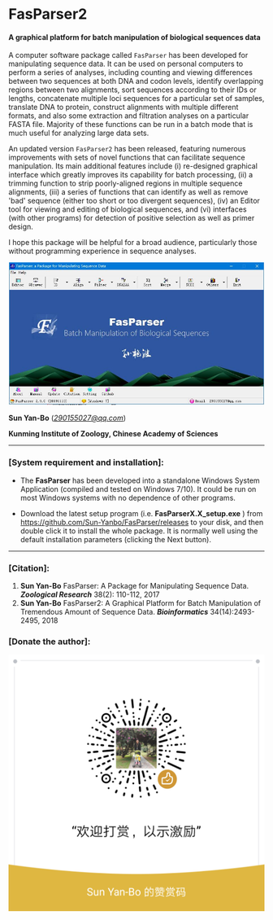 # FasParser2
#### A graphical platform for batch manipulation of biological sequences data ####
 
A computer software package called `FasParser` has been developed for manipulating sequence data. It can be used on personal computers to perform a series of analyses, including counting and viewing differences between two sequences at both DNA and codon levels, identify overlapping regions between two alignments, sort sequences according to their IDs or lengths, concatenate multiple loci sequences for a particular set of samples, translate DNA to protein, construct alignments with multiple different formats, and also some extraction and filtration analyses on a particular FASTA file. Majority of these functions can be run in a batch mode that is much useful for analyzing large data sets. 

An updated version `FasParser2` has been released, featuring numerous improvements with sets of novel functions that can facilitate sequence manipulation. Its main additional features include (i) re-designed graphical interface which greatly improves its capability for batch processing, (ii) a trimming function to strip poorly-aligned regions in multiple sequence alignments, (iii) a series of functions that can identify as well as remove 'bad' sequence (either too short or too divergent sequences), (iv) an Editor tool for viewing and editing of biological sequences, and (vi) interfaces (with other programs) for detection of positive selection as well as primer design.

I hope this package will be helpful for a broad audience, particularly those without programming experience in sequence analyses. 
 
![image](https://github.com/Sun-Yanbo/FasParser/blob/master/Figures/Homepage.jpg)
 
**Sun Yan-Bo** (*290155027@qq.com*)
 
**Kunming Institute of Zoology, Chinese Academy of Sciences**
 
----------
 
### [System requirement and installation]: ###
 
- The **FasParser** has been developed into a standalone Windows System Application (compiled and tested on Windows 7/10). It could be run on most Windows systems with no dependence of other programs.
 
- Download the latest setup program (i.e. **FasParserX.X_setup.exe** ) from https://github.com/Sun-Yanbo/FasParser/releases to your disk, and then double click it to install the whole package. It is normally well using the default installation parameters (clicking the Next button).
 
----------
 
### [Citation]: ###
 
1. **Sun Yan-Bo** FasParser: A Package for Manipulating Sequence Data. ***Zoological Research*** 38(2): 110-112, 2017
2. **Sun Yan-Bo** FasParser2: A Graphical Platform for Batch Manipulation of Tremendous Amount of Sequence Data. ***Bioinformatics*** 34(14):2493-2495, 2018

### [Donate the author]: ###
![image](https://github.com/Sun-Yanbo/FasParser/blob/master/Figures/Wechat.png)
